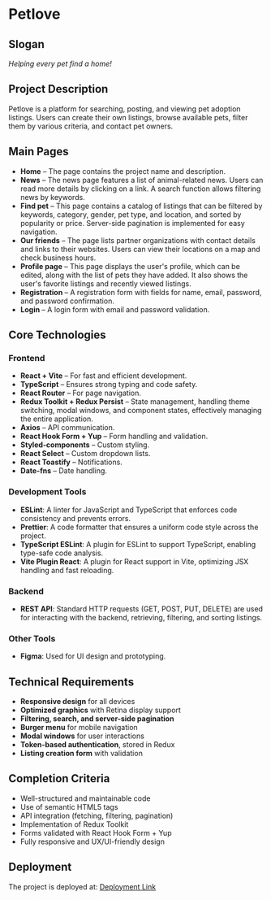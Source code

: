 # Petlove

## Slogan

_Helping every pet find a home!_

## Project Description

Petlove is a platform for searching, posting, and viewing pet adoption listings. Users can create their own listings, browse available pets, filter them by various criteria, and contact pet owners.

## Main Pages

- **Home** – The page contains the project name and description.
- **News** – The news page features a list of animal-related news. Users can read more details by clicking on a link. A search function allows filtering news by keywords.
- **Find pet** – This page contains a catalog of listings that can be filtered by keywords, category, gender, pet type, and location, and sorted by popularity or price. Server-side pagination is implemented for easy navigation.
- **Our friends** – The page lists partner organizations with contact details and links to their websites. Users can view their locations on a map and check business hours.
- **Profile page** – This page displays the user's profile, which can be edited, along with the list of pets they have added. It also shows the user's favorite listings and recently viewed listings.
- **Registration** – A registration form with fields for name, email, password, and password confirmation.
- **Login** – A login form with email and password validation.

## Core Technologies

### Frontend

- **React + Vite** – For fast and efficient development.
- **TypeScript** – Ensures strong typing and code safety.
- **React Router** – For page navigation.
- **Redux Toolkit + Redux Persist** – State management, handling theme switching, modal windows, and component states, effectively managing the entire application.
- **Axios** – API communication.
- **React Hook Form + Yup** – Form handling and validation.
- **Styled-components** – Custom styling.
- **React Select** – Custom dropdown lists.
- **React Toastify** – Notifications.
- **Date-fns** – Date handling.

### Development Tools

- **ESLint**: A linter for JavaScript and TypeScript that enforces code consistency and prevents errors.
- **Prettier**: A code formatter that ensures a uniform code style across the project.
- **TypeScript ESLint**: A plugin for ESLint to support TypeScript, enabling type-safe code analysis.
- **Vite Plugin React**: A plugin for React support in Vite, optimizing JSX handling and fast reloading.

### Backend

- **REST API**: Standard HTTP requests (GET, POST, PUT, DELETE) are used for interacting with the backend, retrieving, filtering, and sorting listings.

### Other Tools

- **Figma**: Used for UI design and prototyping.

## Technical Requirements

- **Responsive design** for all devices
- **Optimized graphics** with Retina display support
- **Filtering, search, and server-side pagination**
- **Burger menu** for mobile navigation
- **Modal windows** for user interactions
- **Token-based authentication**, stored in Redux
- **Listing creation form** with validation

## Completion Criteria

- Well-structured and maintainable code
- Use of semantic HTML5 tags
- API integration (fetching, filtering, pagination)
- Implementation of Redux Toolkit
- Forms validated with React Hook Form + Yup
- Fully responsive and UX/UI-friendly design

## Deployment

The project is deployed at: [Deployment Link](https://pet-connect-fawn.vercel.app/)
